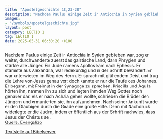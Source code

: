```yaml
---
title: "Apostelgeschichte 18,23-28"
description: "Nachdem Paulus einige Zeit in Antiochia in Syrien geblieben war, zog er weiter, durchwanderte zuerst das galatische Land, dann Phrygien und stärkte alle Jünger. Ein Jude namens Apollos kam nach Ephesus. Er stammte aus Alexandria, war redekundig und in der Schrift bewandert. Er wa...."
images:
- "/symbols/apostelgeschichte.jpg"
layout: post
category: LECTIO 1
tag: LECTIO 1
date: 2025-05-31 06:30:20 +0100
---
```

Nachdem Paulus einige Zeit in Antiochia in Syrien geblieben war, zog er weiter, durchwanderte zuerst das galatische Land, dann Phrygien und stärkte alle Jünger.
Ein Jude namens Apollos kam nach Ephesus. Er stammte aus Alexandria, war redekundig und in der Schrift bewandert.
Er war unterwiesen im Weg des Herrn.<!--more--> Er sprach mit glühendem Geist und trug die Lehre von Jesus genau vor; doch kannte er nur die Taufe des Johannes.
Er begann, mit Freimut in der Synagoge zu sprechen. Priscilla und Aquila hörten ihn, nahmen ihn zu sich und legten ihm den Weg Gottes noch genauer dar.
Als er nach Achaia gehen wollte, schrieben die Brüder den Jüngern und ermunterten sie, ihn aufzunehmen. Nach seiner Ankunft wurde er den Gläubigen durch die Gnade eine große Hilfe.
Denn mit Nachdruck widerlegte er die Juden, indem er öffentlich aus der Schrift nachwies, dass Jesus der Christus sei.<br>
[Quelle: Evangelizo](https://evangeliumtagfuertag.org/DE/gospel)

[Textstelle auf Bibelserver](https://www.bibleserver.com/EU/Apostelgeschichte18,23-28)
